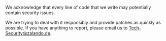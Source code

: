 We acknowledge that every line of code that we write may potentially contain security issues.

We are trying to deal with it responsibly and provide patches as quickly as  possible. If you have 
anything to report, please email us to [Tech-Security@zalando.de](mailto:Tech-Security@zalando.de).
